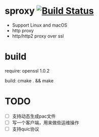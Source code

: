 sproxy [![Build Status](https://api.travis-ci.com/choury/sproxy.svg?branch=master)](https://travis-ci.com/choury/sproxy)
======
+ Support Linux and macOS
+ http proxy
+ http/http2 proxy over ssl

build
=====
  require: openssl 1.0.2
  
  build: cmake . && make

TODO
======
- [ ] 支持动态生成pac文件
- [ ] 写一个客户端，用来做些运维操作
- [ ] 支持quic协议
